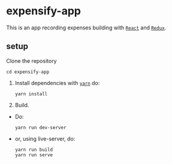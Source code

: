 # expensify-app

This is an app recording expenses building with [`React`](https://reactjs.org) and [`Redux`](https://redux.js.org).

## setup

Clone the repository

```
cd expensify-app
```

1. Install dependencies with [`yarn`](https://www.npmjs.com/package/yarn) do:
    ```
    yarn install
    ```
   
2. Build.
- Do:
    ```
    yarn run dev-server
    ```
- or,
    using live-server, do:
    ```
    yarn run build
    yarn run serve
    ```